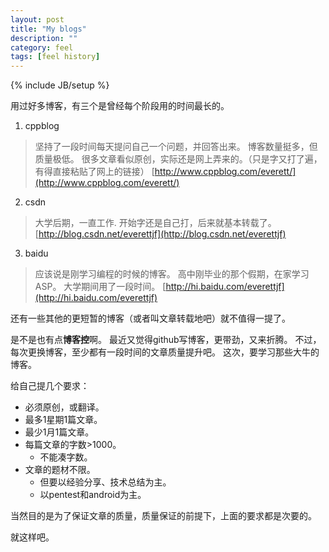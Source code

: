 ```yaml
---
layout: post
title: "My blogs"
description: ""
category: feel 
tags: [feel history]
---
```

{% include JB/setup %}

用过好多博客，有三个是曾经每个阶段用的时间最长的。

1. cppblog 
> 坚持了一段时间每天提问自己一个问题，并回答出来。
> 博客数量挺多，但质量极低。
> 很多文章看似原创，实际还是网上弄来的。（只是字又打了遍，有得直接粘贴了网上的链接）
> [http://www.cppblog.com/everett/](http://www.cppblog.com/everett/)

2. csdn 
> 大学后期，一直工作.
> 开始字还是自己打，后来就基本转载了。
> [http://blog.csdn.net/everettjf](http://blog.csdn.net/everettjf)

3. baidu 
> 应该说是刚学习编程的时候的博客。
> 高中刚毕业的那个假期，在家学习ASP。
> 大学期间用了一段时间。
> [http://hi.baidu.com/everettjf](http://hi.baidu.com/everettjf)


还有一些其他的更短暂的博客（或者叫文章转载地吧）就不值得一提了。

是不是也有点**博客控**啊。
最近又觉得github写博客，更带劲，又来折腾。
不过，每次更换博客，至少都有一段时间的文章质量提升吧。
这次，要学习那些大牛的博客。

给自己提几个要求：
- 必须原创，或翻译。
- 最多1星期1篇文章。
- 最少1月1篇文章。
- 每篇文章的字数>1000。
    - 不能凑字数。
- 文章的题材不限。
    - 但要以经验分享、技术总结为主。
    - 以pentest和android为主。

当然目的是为了保证文章的质量，质量保证的前提下，上面的要求都是次要的。


就这样吧。
